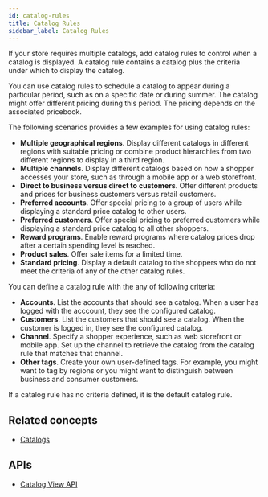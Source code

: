 ```yaml
---
id: catalog-rules
title: Catalog Rules
sidebar_label: Catalog Rules
---
```


If your store requires multiple catalogs, add catalog rules to control when a catalog is displayed. A catalog rule contains a catalog plus the criteria under which to display the catalog.

You can use catalog rules to schedule a catalog to appear during a particular period, such as on a specific date or during summer. The catalog might offer different pricing during this period. The pricing depends on the associated pricebook.

The following scenarios provides a few examples for using catalog rules:

- **Multiple geographical regions**. Display different catalogs in different regions with suitable pricing or combine product hierarchies from two different regions to display in a third region.
- **Multiple channels**. Display different catalogs based on how a shopper accesses your store, such as through a mobile app or a web storefront.
- **Direct to business versus direct to customers**. Offer different products and prices for business customers versus retail customers.
- **Preferred accounts**. Offer special pricing to a group of users while displaying a standard price catalog to other users.
- **Preferred customers**. Offer special pricing to preferred customers while displaying a standard price catalog to all other shoppers.
- **Reward programs**. Enable reward programs where catalog prices drop after a certain spending level is reached.
- **Product sales**. Offer sale items for a limited time.
- **Standard pricing**. Display a default catalog to the shoppers who do not meet the criteria of any of the other catalog rules.

You can define a catalog rule with the any of following criteria:

- **Accounts**. List the accounts that should see a catalog. When a user has logged with the acccount, they see the configured catalog.
- **Customers**. List the customers that should see a catalog. When the customer is logged in, they see the configured catalog.
- **Channel**. Specify a shopper experience, such as web storefront or mobile app. Set up the channel to retrieve the catalog from the catalog rule that matches that channel.
- **Other tags**. Create your own user-defined tags. For example, you might want to tag by regions or you might want to distinguish between business and consumer customers.

If a catalog rule has no criteria defined, it is the default catalog rule.

## Related concepts

- [Catalogs](catalogs.md)

## APIs

- [Catalog View API](../api/pcm/catalogs/index.md)
